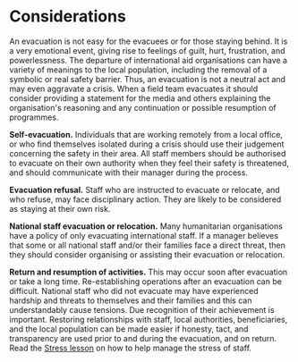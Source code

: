 [Title]: # (Considerations)
[Difficulty]: # (Beginner)
[Order]: # (5)

# Considerations

An evacuation is not easy for the evacuees or for those staying behind.  It is a very emotional event, giving rise to feelings of guilt, hurt, frustration, and powerlessness.  The departure of international aid organisations can have a variety of meanings to the local population, including the removal of a symbolic or real safety barrier. Thus, an evacuation is not a neutral act and may even aggravate a crisis.  When a field team evacuates it should consider providing a statement for the media and others explaining the organisation's reasoning and any continuation or possible resumption of programmes.

**Self-evacuation.** Individuals that are working remotely from a local office, or who find themselves isolated during a crisis should use their judgement concerning the safety in their area.  All staff members should be authorised to evacuate on their own authority when they feel their safety is threatened, and should communicate with their manager during the process.

 **Evacuation refusal.** Staff who are instructed to evacuate or relocate, and who refuse, may face disciplinary action.  They are likely to be considered as staying at their own risk.

**National staff evacuation or relocation.** Many humanitarian organisations have a policy of only evacuating international staff.  If a manager believes that some or all national staff and/or their families face a direct threat, then they should consider organising or assisting their evacuation or relocation.

**Return and resumption of activities.** This may occur soon after evacuation or take a long time.  Re-establishing operations after an evacuation can be difficult. National staff who did not evacuate may have experienced hardship and threats to themselves and their families and this can understandably cause tensions. Due recognition of their achievement is important. Restoring relationships with staff, local authorities, beneficiaries, and the local population can be made easier if honesty, tact, and transparency are used prior to and during the evacuation, and on return. Read the [Stress lesson](umbrella://lesson/stress) on how to help manage the stress of staff.